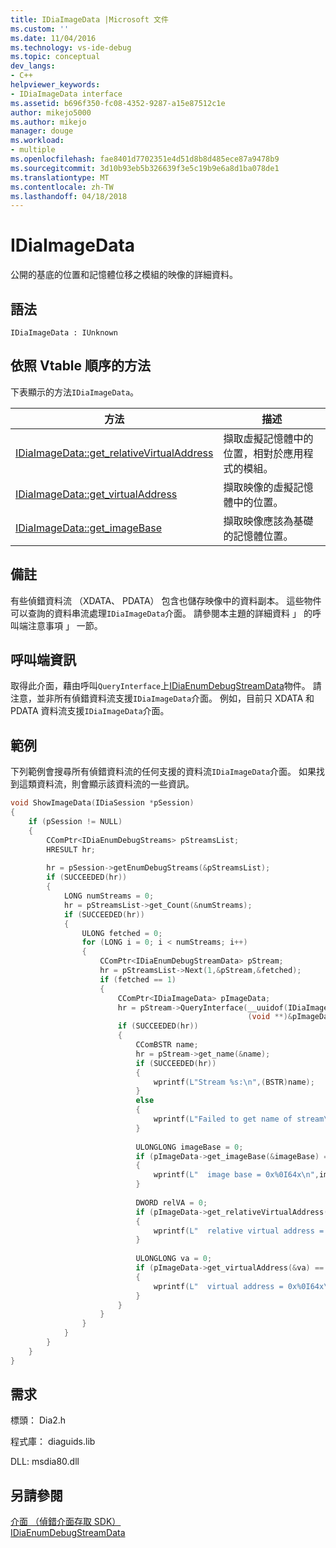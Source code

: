 ```yaml
---
title: IDiaImageData |Microsoft 文件
ms.custom: ''
ms.date: 11/04/2016
ms.technology: vs-ide-debug
ms.topic: conceptual
dev_langs:
- C++
helpviewer_keywords:
- IDiaImageData interface
ms.assetid: b696f350-fc08-4352-9287-a15e87512c1e
author: mikejo5000
ms.author: mikejo
manager: douge
ms.workload:
- multiple
ms.openlocfilehash: fae8401d7702351e4d51d8b8d485ece87a9478b9
ms.sourcegitcommit: 3d10b93eb5b326639f3e5c19b9e6a8d1ba078de1
ms.translationtype: MT
ms.contentlocale: zh-TW
ms.lasthandoff: 04/18/2018
---
```

# <a name="idiaimagedata"></a>IDiaImageData
公開的基底的位置和記憶體位移之模組的映像的詳細資料。  
  
## <a name="syntax"></a>語法  
  
```  
IDiaImageData : IUnknown  
```  
  
## <a name="methods-in-vtable-order"></a>依照 Vtable 順序的方法  
 下表顯示的方法`IDiaImageData`。  
  
|方法|描述|  
|------------|-----------------|  
|[IDiaImageData::get_relativeVirtualAddress](../../debugger/debug-interface-access/idiaimagedata-get-relativevirtualaddress.md)|擷取虛擬記憶體中的位置，相對於應用程式的模組。|  
|[IDiaImageData::get_virtualAddress](../../debugger/debug-interface-access/idiaimagedata-get-virtualaddress.md)|擷取映像的虛擬記憶體中的位置。|  
|[IDiaImageData::get_imageBase](../../debugger/debug-interface-access/idiaimagedata-get-imagebase.md)|擷取映像應該為基礎的記憶體位置。|  
  
## <a name="remarks"></a>備註  
 有些偵錯資料流 （XDATA、 PDATA） 包含也儲存映像中的資料副本。 這些物件可以查詢的資料串流處理`IDiaImageData`介面。 請參閱本主題的詳細資料 」 的呼叫端注意事項 」 一節。  
  
## <a name="notes-for-callers"></a>呼叫端資訊  
 取得此介面，藉由呼叫`QueryInterface`上[IDiaEnumDebugStreamData](../../debugger/debug-interface-access/idiaenumdebugstreamdata.md)物件。 請注意，並非所有偵錯資料流支援`IDiaImageData`介面。 例如，目前只 XDATA 和 PDATA 資料流支援`IDiaImageData`介面。  
  
## <a name="example"></a>範例  
 下列範例會搜尋所有偵錯資料流的任何支援的資料流`IDiaImageData`介面。 如果找到這類資料流，則會顯示該資料流的一些資訊。  
  
```C++  
void ShowImageData(IDiaSession *pSession)  
{  
    if (pSession != NULL)  
    {  
        CComPtr<IDiaEnumDebugStreams> pStreamsList;  
        HRESULT hr;  
  
        hr = pSession->getEnumDebugStreams(&pStreamsList);  
        if (SUCCEEDED(hr))  
        {  
            LONG numStreams = 0;  
            hr = pStreamsList->get_Count(&numStreams);  
            if (SUCCEEDED(hr))  
            {  
                ULONG fetched = 0;  
                for (LONG i = 0; i < numStreams; i++)  
                {  
                    CComPtr<IDiaEnumDebugStreamData> pStream;  
                    hr = pStreamsList->Next(1,&pStream,&fetched);  
                    if (fetched == 1)  
                    {  
                        CComPtr<IDiaImageData> pImageData;  
                        hr = pStream->QueryInterface(__uuidof(IDiaImageData),  
                                                     (void **)&pImageData);  
                        if (SUCCEEDED(hr))  
                        {  
                            CComBSTR name;  
                            hr = pStream->get_name(&name);  
                            if (SUCCEEDED(hr))  
                            {  
                                wprintf(L"Stream %s:\n",(BSTR)name);  
                            }  
                            else  
                            {  
                                wprintf(L"Failed to get name of stream\n");  
                            }  
  
                            ULONGLONG imageBase = 0;  
                            if (pImageData->get_imageBase(&imageBase) == S_OK)  
                            {  
                                wprintf(L"  image base = 0x%0I64x\n",imageBase);  
                            }  
  
                            DWORD relVA = 0;  
                            if (pImageData->get_relativeVirtualAddress(&relVA) == S_OK)  
                            {  
                                wprintf(L"  relative virtual address = 0x%08lx\n",relVA);  
                            }  
  
                            ULONGLONG va = 0;  
                            if (pImageData->get_virtualAddress(&va) == S_OK)  
                            {  
                                wprintf(L"  virtual address = 0x%0I64x\n", va);  
                            }  
                        }  
                    }  
                }  
            }  
        }  
    }  
}  
```  
  
## <a name="requirements"></a>需求  
 標頭： Dia2.h  
  
 程式庫： diaguids.lib  
  
 DLL: msdia80.dll  
  
## <a name="see-also"></a>另請參閱  
 [介面 （偵錯介面存取 SDK）](../../debugger/debug-interface-access/interfaces-debug-interface-access-sdk.md)   
 [IDiaEnumDebugStreamData](../../debugger/debug-interface-access/idiaenumdebugstreamdata.md)